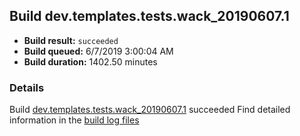 ## Build dev.templates.tests.wack_20190607.1
- **Build result:** `succeeded`
- **Build queued:** 6/7/2019 3:00:04 AM
- **Build duration:** 1402.50 minutes
### Details
Build [dev.templates.tests.wack_20190607.1](https://winappstudio.visualstudio.com/web/build.aspx?pcguid=a4ef43be-68ce-4195-a619-079b4d9834c2&builduri=vstfs%3a%2f%2f%2fBuild%2fBuild%2f28481) succeeded
Find detailed information in the [build log files](https://uwpctdiags.blob.core.windows.net/buildlogs/dev.templates.tests.wack_20190607.1_logs.zip)
